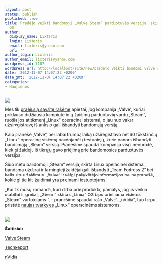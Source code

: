 ```yaml
---
layout: post
status: publish
published: true
title: Pradėjo veikti bandomoji „Valve Steam“ parduotuvės versija, skirta „Linux“
  OS
author:
  display_name: Lixteris
  login: Lixteris
  email: lixteris@yahoo.com
  url: ''
author_login: Lixteris
author_email: lixteris@yahoo.com
wordpress_id: 7107
wordpress_url: http://localhost/site/new/pradejo_veikti_bandomi_valve_steam_parduotuves_versija_skirta_linux_os/
date: '2012-11-07 14:07:22 +0200'
date_gmt: '2012-11-07 14:07:22 +0200'
categories:
- Naujienos
---
```

<p><div class="imgright"><img src="http://technews.lt/upload/Steam-Linux1.jpg"  /></div></p>
<p>
	Mes tik <a class="ns" href="http://www.technews.lt/naujiena/n/a/valve_greitai_pristatys_steam_linux_os.html">praėjusią savaitę ra&scaron;ėme</a> apie tai, jog kompanija &bdquo;Valve&ldquo;, kuriai priklauso didžiausia kompiuterinių žaidimų parduotuvių vardu &bdquo;Steam&ldquo;, ruo&scaron;ia jos atitikmenį &bdquo;Linux&ldquo; operacinei sistemai, o jau nuo vakar užsiregistravę i&scaron; anksto gali i&scaron;bandyti bandomąją versiją.</p>
<p>
	Kaip prane&scaron;ė &bdquo;Valve&ldquo;, per labai trumpą laiką užsiregistravo net 60 tūkstančių &bdquo;Linux&ldquo; operacinę sistemą naudojančių testuotojų, kurie panoro i&scaron;bandyti bandomąją &bdquo;Steam&ldquo; versiją. Prane&scaron;ime spaudai kompanija visgi nenurodė, kiek gi žaidėjų i&scaron; tikrųjų gavo priėjimą prie bandomosios parduotuvės versijos.</p>
<p>
	&Scaron;iuo metu bandomoji &bdquo;Steam&ldquo; versija, skirta Linux operacinei sistemai, bandoma uždarai ir laimingieji žaidėjai gali i&scaron;bandyti &bdquo;Team Fortress 2&ldquo; bei kelis kitus žaidimus. &bdquo;Valve&ldquo; ir vėlgi pa&scaron;yk&scaron;tėjo informacijos bei neprane&scaron;ė, kokie gi tie kiti žaidimai yra prieinami testuotojams.</p>
<p>
	&bdquo;Kai tik mūsų komanda, kuri dirba prie produkto, pamatys, jog jis veikia stabiliai ir greitai, &bdquo;Steam&ldquo; skirtas &bdquo;Linux&ldquo; OS taps prieinama visiems &bdquo;Steam&ldquo; vartotojams.&ldquo;, - prane&scaron;ime spaudai ra&scaron;o &bdquo;Valve&ldquo;. &bdquo;nVidia&ldquo;, tuo tarpu, pristatė <a class="ns" href="http://www.geforce.com/drivers">naujas tvarkyles</a> &bdquo;Linux&ldquo; operacinėms sistemoms.</p>
<p>
	<br /><img src="http://technews.lt/upload/steam-linux-inline.jpg" /></p>
<p>
	<strong>&Scaron;altiniai: </strong></p>
<p>
	<a class="ns" href="http://store.steampowered.com/news/9289/">Valve Steam</a></p>
<p>
	<a class="ns" href="http://techreport.com/news/23855/steam-for-linux-beta-opens-with-new-nvidia-drivers-in-tow">TechReport</a></p>
<p>
	<a class="ns" href="http://www.geforce.com/drivers">nVidia</a></p>
